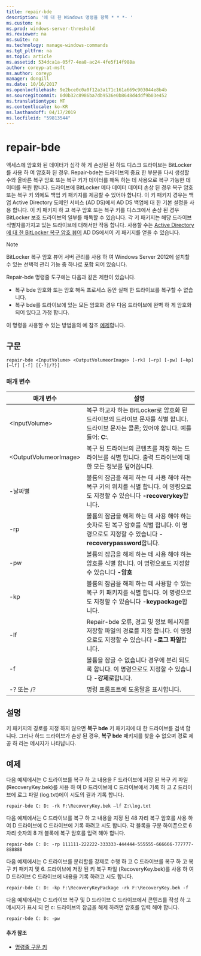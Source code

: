 ```yaml
---
title: repair-bde
description: '에 대 한 Windows 명령을 항목 * * *- '
ms.custom: na
ms.prod: windows-server-threshold
ms.reviewer: na
ms.suite: na
ms.technology: manage-windows-commands
ms.tgt_pltfrm: na
ms.topic: article
ms.assetid: 534dca1a-05f7-4ea8-ac24-4fe5f14f988a
author: coreyp-at-msft
ms.author: coreyp
manager: dongill
ms.date: 10/16/2017
ms.openlocfilehash: 9e2bce0c0a0f12a3a171c161a669c903044e8b4b
ms.sourcegitcommit: 0d0b32c8986ba7db9536e0b8648d4ddf9b03e452
ms.translationtype: MT
ms.contentlocale: ko-KR
ms.lasthandoff: 04/17/2019
ms.locfileid: "59813544"
---
```

# <a name="repair-bde"></a>repair-bde



액세스에 암호화 된 데이터가 심각 하 게 손상된 된 하드 디스크 드라이브는 BitLocker를 사용 하 여 암호화 된 경우. Repair-bde는 드라이브의 중요 한 부분을 다시 생성할 수와 올바른 복구 암호 또는 복구 키가 데이터를 해독 하는 데 사용으로 복구 가능한 데이터를 복원 합니다. 드라이브에 BitLocker 메타 데이터 데이터 손상 된 경우 복구 암호 또는 복구 키 외에도 백업 키 패키지를 제공할 수 있어야 합니다. 이 키 패키지 경우는 백업 Active Directory 도메인 서비스 (AD DS)에서 AD DS 백업에 대 한 기본 설정을 사용 합니다. 이 키 패키지 하 고 복구 암호 또는 복구 키를 디스크에서 손상 된 경우 BitLocker 보호 드라이브의 일부를 해독할 수 있습니다. 각 키 패키지는 해당 드라이브 식별자를가지고 있는 드라이브에 대해서만 작동 합니다. 사용할 수는 [Active Directory에 대 한 BitLocker 복구 암호 뷰어](https://technet.microsoft.com/library/dd875531(v=ws.10).aspx) AD DS에서이 키 패키지를 얻을 수 있습니다.

> [!NOTE]
> BitLocker 복구 암호 뷰어 서버 관리를 사용 하 여 Windows Server 2012에 설치할 수 있는 선택적 관리 기능 중 하나로 포함 되어 있습니다.

Repair-bde 명령줄 도구에는 다음과 같은 제한이 있습니다.
-   복구 bde 암호화 또는 암호 해독 프로세스 동안 실패 한 드라이브를 복구할 수 없습니다.
-   복구 bde를 드라이브에 있는 모든 암호화 경우 다음 드라이브에 완벽 하 게 암호화 되어 있다고 가정 합니다.

이 명령을 사용할 수 있는 방법을의 예 참조 [예제](#BKMK_Examples)합니다.

## <a name="syntax"></a>구문

```
repair-bde <InputVolume> <OutputVolumeorImage> [-rk] [–rp] [-pw] [–kp] [–lf] [-f] [{-?|/?}]
```

### <a name="parameters"></a>매개 변수

|매개 변수|설명|
|---------|-----------|
|\<InputVolume>|복구 하고자 하는 BitLocker로 암호화 된 드라이브의 드라이브 문자를 식별 합니다. 드라이브 문자는 콜론; 있어야 합니다. 예를 들어: **C:**.|
|\<OutputVolumeorImage>|복구 된 드라이브의 콘텐츠를 저장 하는 드라이브를 식별 합니다. 출력 드라이브에 대 한 모든 정보를 덮어씁니다.|
|-날짜별|볼륨의 잠금을 해제 하는 데 사용 해야 하는 복구 키의 위치를 식별 합니다. 이 명령으로도 지정할 수 있습니다 **-recoverykey**합니다.|
|-rp|볼륨의 잠금을 해제 하는 데 사용 해야 하는 숫자로 된 복구 암호를 식별 합니다. 이 명령으로도 지정할 수 있습니다 **-recoverypassword**합니다.|
|-pw|볼륨의 잠금을 해제 하는 데 사용 해야 하는 암호를 식별 합니다. 이 명령으로도 지정할 수 있습니다 **-암호**|
|-kp|볼륨의 잠금을 해제 하는 데 사용할 수 있는 복구 키 패키지를 식별 합니다. 이 명령으로도 지정할 수 있습니다 **-keypackage**합니다.|
|-lf|Repair-bde 오류, 경고 및 정보 메시지를 저장할 파일의 경로를 지정 합니다. 이 명령으로도 지정할 수 있습니다 **-로그 파일**합니다.|
|-f|볼륨을 잠글 수 없습니다 경우에 분리 되도록 합니다. 이 명령으로도 지정할 수 있습니다 **-강제로**합니다.|
|-? 또는 /?|명령 프롬프트에 도움말을 표시합니다.|

## <a name="remarks"></a>설명

키 패키지의 경로를 지정 하지 않으면 **복구 bde** 키 패키지에 대 한 드라이브를 검색 합니다. 그러나 하드 드라이브가 손상 된 경우, **복구 bde** 패키지를 찾을 수 없으며 경로 제공 하 라는 메시지가 나타납니다.

## <a name="BKMK_Examples"></a>예제

다음 예제에서는 C 드라이브를 복구 하 고 내용을 F 드라이브에 저장 된 복구 키 파일 (RecoveryKey.bek)를 사용 하 여 D 드라이브에 C 드라이브에서 기록 하 고 Z 드라이브에 로그 파일 (log.txt)에이 시도의 결과 기록 합니다.
```
repair-bde C: D: -rk F:\RecoveryKey.bek –lf Z:\log.txt
```
다음 예제에서는 C 드라이브를 복구 하 고 내용을 지정 된 48 자리 복구 암호를 사용 하 여 D 드라이브에 C 드라이브에 기록 하려고 시도 합니다. 각 블록을 구분 하이픈으로 6 자리 숫자의 8 개 블록에 복구 암호를 입력 해야 합니다.
```
repair-bde C: D: -rp 111111-222222-333333-444444-555555-666666-777777-888888
```
다음 예제에서는 C 드라이브를 분리할를 강제로 수행 하 고 C 드라이브를 복구 하 고 복구 키 패키지 및 6. 드라이브에 저장 된 키 복구 파일 (RecoveryKey.bek)를 사용 하 여 D 드라이브 C 드라이브에 내용을 기록 하려고 시도 합니다.
```
repair-bde C: D: -kp F:\RecoveryKeyPackage -rk F:\RecoveryKey.bek -f
```
다음 예제에서는 C 드라이브 복구 및 D 드라이브 C 드라이브에서 콘텐츠를 작성 하 고 메시지가 표시 되 면 c: 드라이브의 잠금을 해제 하려면 암호를 입력 해야 합니다.
```
repair-bde C: D: -pw
```

#### <a name="additional-references"></a>추가 참조

-   [명령줄 구문 키](command-line-syntax-key.md)